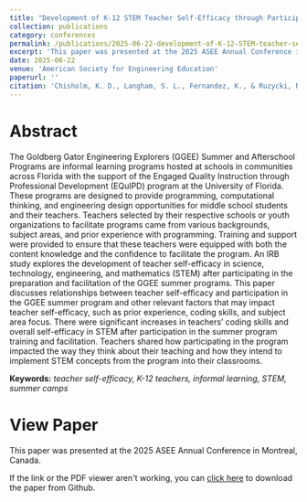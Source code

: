 ```yaml
---
title: "Development of K-12 STEM Teacher Self-Efficacy through Participation in Goldberg Gator Engineering Explorers Summer Programs"
collection: publications
category: conferences
permalink: /publications/2025-06-22-development-of-K-12-STEM-teacher-self-efficacy
excerpt: 'This paper was presented at the 2025 ASEE Annual Conference in Montreal, Canada.'
date: 2025-06-22
venue: 'American Society for Engineering Education'
paperurl: ''
citation: 'Chisholm, K. D., Langham, S. L., Fernandez, K., & Ruzycki, N. (2025, June), <i>Development of K-12 STEM Teacher Self-Efficacy through Participation in Goldberg Gator Engineering Explorers Summer Programs</i>. Paper presented at the 2025 ASEE Annual Conference in Montreal, Canada.'
---
```


Abstract
======
The Goldberg Gator Engineering Explorers (GGEE) Summer and Afterschool Programs are informal learning programs hosted at schools in communities across Florida with the support of the Engaged Quality Instruction through Professional Development (EQuIPD) program at the University of Florida. These programs are designed to provide programming, computational thinking, and engineering design opportunities for middle school students and their teachers. Teachers selected by their respective schools or youth organizations to facilitate programs came from various backgrounds, subject areas, and prior experience with programming. Training and support were provided to ensure that these teachers were equipped with both the content knowledge and the confidence to facilitate the program. An IRB study explores the development of teacher self-efficacy in science, technology, engineering, and mathematics (STEM) after participating in the preparation and facilitation of the GGEE summer programs. This paper discusses relationships between teacher self-efficacy and participation in the GGEE summer program and other relevant factors that may impact teacher self-efficacy, such as prior experience, coding skills, and subject area focus. There were significant increases in teachers’ coding skills and overall self-efficacy in STEM after participation in the summer program training and facilitation. Teachers shared how participating in the program impacted the way they think about their teaching and how they intend to implement STEM concepts from the program into their classrooms.

**Keywords:** *teacher self-efficacy, K-12 teachers, informal learning, STEM, summer camps*

View Paper
======
This paper was presented at the 2025 ASEE Annual Conference in Montreal, Canada.

If the link or the PDF viewer aren't working, you can [click here](https://github.com/KassSTEM/KassSTEM.github.io/blob/faa39a04c109fa6afd93720ce2daab33d6c14efe/files/development_of_K-12_STEM_teacher_self-efficacy_through_participation_in_Goldberg_Gator_Engineering_Explorers_summer_programs.pdf) to download the paper from Github.

<object id=paper data="/files/development_of_K-12_STEM_teacher_self-efficacy_through_participation_in_Goldberg_Gator_Engineering_Explorers_summer_programs.pdf" width="1000" height="1000" type='application/pdf'></object>
